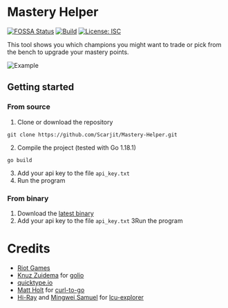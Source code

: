 # Mastery Helper
[![FOSSA Status](https://app.fossa.com/api/projects/git%2Bgithub.com%2FScarjit%2FMastery-Helper.svg?type=shield)](https://app.fossa.com/projects/git%2Bgithub.com%2FScarjit%2FMastery-Helper?ref=badge_shield)
[![Build](https://github.com/Scarjit/Mastery-Helper/actions/workflows/build.yaml/badge.svg?branch=main)](https://github.com/Scarjit/Mastery-Helper/actions/workflows/build.yaml)
[![License: ISC](https://img.shields.io/badge/License-ISC-blue.svg)](https://opensource.org/licenses/ISC)

This tool shows you which champions you might want to trade or pick from the bench to upgrade your mastery points.

![Example](https://i.soontm.net/Yipu5/xOfaPeqa82.png/raw)

## Getting started

### From source
1) Clone or download the repository

```
git clone https://github.com/Scarjit/Mastery-Helper.git
```

2) Compile the project (tested with Go 1.18.1)

```
go build
```

3) Add your api key to the file `api_key.txt`
4) Run the program

### From binary
1) Download the [latest binary](https://github.com/Scarjit/Mastery-Helper/releases)
2) Add your api key to the file `api_key.txt`
3Run the program

# Credits

 - [Riot Games](https://www.riotgames.com/en)
 - [Knuz Zuidema](https://github.com/KnutZuidema) for [golio](https://github.com/KnutZuidema/golio)
 - [quicktype.io](https://quicktype.io/)
 - [Matt Holt](https://github.com/mholt) for [curl-to-go](https://mholt.github.io/curl-to-go/)
 - [Hi-Ray](https://github.com/Hi-Ray) and [Mingwei Samuel](https://github.com/MingweiSamuel) for [lcu-explorer](https://github.com/HextechDocs/lcu-explorer)